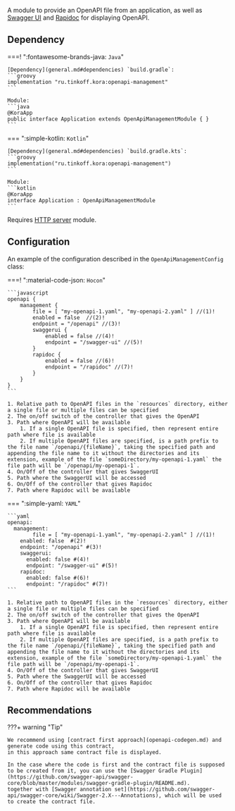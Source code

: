 A module to provide an OpenAPI file from an application,
as well as [Swagger UI](https://swagger.io/tools/swagger-ui/) and [Rapidoc](https://rapidocweb.com/) for displaying OpenAPI.

## Dependency

===! ":fontawesome-brands-java: `Java`"

    [Dependency](general.md#dependencies) `build.gradle`:
    ```groovy
    implementation "ru.tinkoff.kora:openapi-management"
    ```

    Module:
    ```java
    @KoraApp
    public interface Application extends OpenApiManagementModule { }
    ```

=== ":simple-kotlin: `Kotlin`"

    [Dependency](general.md#dependencies) `build.gradle.kts`:
    ```groovy
    implementation("ru.tinkoff.kora:openapi-management")
    ```

    Module:
    ```kotlin
    @KoraApp
    interface Application : OpenApiManagementModule
    ```

Requires [HTTP server](http-server.md) module.

## Configuration

An example of the configuration described in the `OpenApiManagementConfig` class:

===! ":material-code-json: `Hocon`"

    ```javascript
    openapi {
        management {
            file = [ "my-openapi-1.yaml", "my-openapi-2.yaml" ] //(1)!
            enabled = false  //(2)!
            endpoint = "/openapi" //(3)!
            swaggerui {
                enabled = false //(4)!
                endpoint = "/swagger-ui" //(5)!
            }
            rapidoc {
                enabled = false //(6)!
                endpoint = "/rapidoc" //(7)!
            }
        }
    }
    ```

    1. Relative path to OpenAPI files in the `resources` directory, either a single file or multiple files can be specified
    2. The on/off switch of the controller that gives the OpenAPI
    3. Path where OpenAPI will be available
        1. If a single OpenAPI file is specified, then represent entire path where file is available
        2. If multiple OpenAPI files are specified, is a path prefix to the file name `/openapi/{fileName}`, taking the specified path and appending the file name to it without the directories and its extension, example of the file `someDirectory/my-openapi-1.yaml` the file path will be `/openapi/my-openapi-1`.
    4. On/Off of the controller that gives SwaggerUI
    5. Path where the SwaggerUI will be accessed
    6. On/Off of the controller that gives Rapidoc
    7. Path where Rapidoc will be available

=== ":simple-yaml: `YAML`"

    ```yaml
    openapi:
      management:
            file = [ "my-openapi-1.yaml", "my-openapi-2.yaml" ] //(1)!
        enabled: false  #(2)!
        endpoint: "/openapi" #(3)!
        swaggerui:
          enabled: false #(4)!
          endpoint: "/swagger-ui" #(5)!
        rapidoc:
          enabled: false #(6)!
          endpoint: "/rapidoc" #(7)!
    ```

    1. Relative path to OpenAPI files in the `resources` directory, either a single file or multiple files can be specified
    2. The on/off switch of the controller that gives the OpenAPI
    3. Path where OpenAPI will be available
        1. If a single OpenAPI file is specified, then represent entire path where file is available
        2. If multiple OpenAPI files are specified, is a path prefix to the file name `/openapi/{fileName}`, taking the specified path and appending the file name to it without the directories and its extension, example of the file `someDirectory/my-openapi-1.yaml` the file path will be `/openapi/my-openapi-1`.
    4. On/Off of the controller that gives SwaggerUI
    5. Path where the SwaggerUI will be accessed
    6. On/Off of the controller that gives Rapidoc
    7. Path where Rapidoc will be available

## Recommendations

???+ warning "Tip"

    We recommend using [contract first approach](openapi-codegen.md) and generate code using this contract, 
    in this approach same contract file is displayed.

    In the case where the code is first and the contract file is supposed to be created from it, you can use the [Swagger Gradle Plugin](https://github.com/swagger-api/swagger-core/blob/master/modules/swagger-gradle-plugin/README.md).
    together with [Swagger annotation set](https://github.com/swagger-api/swagger-core/wiki/Swagger-2.X---Annotations), which will be used to create the contract file.

